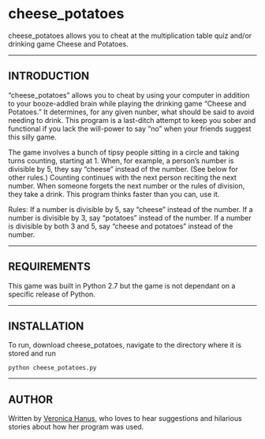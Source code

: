 # cheese_potatoes
cheese_potatoes allows you to cheat at the multiplication table quiz and/or drinking game Cheese and Potatoes.

-----------------------
INTRODUCTION
-----------------------
“cheese_potatoes” allows you to cheat by using your computer in addition to your booze-addled brain while playing the drinking game “Cheese and Potatoes.”  It determines, for any given nunber, what should be said to avoid needing to drink.  This program is a last-ditch attempt to keep you sober and functional if you lack the will-power to say “no” when your friends suggest this silly game.

The game involves a bunch of tipsy people sitting in a circle and taking turns counting, starting at 1.  When, for example, a person’s number is divisible by 5, they say “cheese” instead of the number.  (See below for other rules.)  Counting continues with the next person reciting the next number.  When someone forgets the next number or the rules of division, they take a drink.  This program thinks faster than you can, use it.

Rules:
If a number is divisible by 5, say “cheese” instead of the number.
If a number is divisible by 3, say “potatoes” instead of the number.
If a number is divisible by both 3 and 5, say “cheese and potatoes” instead of the number.

------------------------
REQUIREMENTS
------------------------
This game was built in Python 2.7 but the game is not dependant on a specific release of Python.

---------------------
INSTALLATION
---------------------
To run, download cheese_potatoes, navigate to the directory where it is stored and run 
<pre><code>python cheese_potatoes.py</code></pre>

-------------
AUTHOR
-------------
Written by <a href="https://github.com/vzhz">Veronica Hanus</a>, who loves to hear suggestions and hilarious stories about how her program was used.

